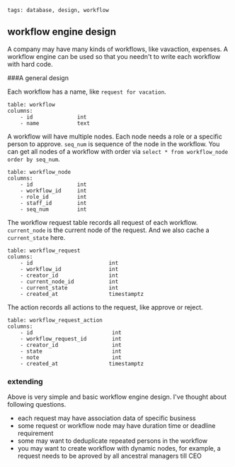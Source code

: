 ```metadata
tags: database, design, workflow
```

## workflow engine design

A company may have many kinds of workflows, like vavaction, expenses. A workflow engine
 can be used so that you needn't to write each workflow with hard code.

###A general design

Each workflow has a name, like `request for vacation`.

```
table: workflow
columns:
    - id              int
    - name            text
```

A workflow will have multiple nodes. Each node needs a role or a specific person to approve.
`seq_num` is sequence of the node in the workflow. You can get all nodes of a workflow with
 order via `select * from workflow_node order by seq_num`.

```
table: workflow_node
columns:
    - id              int
    - workflow_id     int
    - role_id         int
    - staff_id        int
    - seq_num         int
```

The workflow request table records all request of each workflow. `current_node` is the
 current node of the request. And we also cache a `current_state` here.

```
table: workflow_request
columns:
    - id                        int
    - workflow_id               int
    - creator_id                int
    - current_node_id           int
    - current_state             int
    - created_at                timestamptz
```

The action records all actions to the request, like approve or reject.

```
table: workflow_request_action
columns:
    - id                         int
    - workflow_request_id        int
    - creator_id                 int
    - state                      int
    - note                       int
    - created_at                timestamptz
```

### extending
Above is very simple and basic workflow engine design. I've thought about following
 questions.

- each request may have association data of specific business
- some request or workflow node may have duration time or deadline requirement
- some may want to deduplicate repeated persons in the workflow
- you may want to create workflow with dynamic nodes, for example, a request needs to be
  aproved by all ancestral managers till CEO
